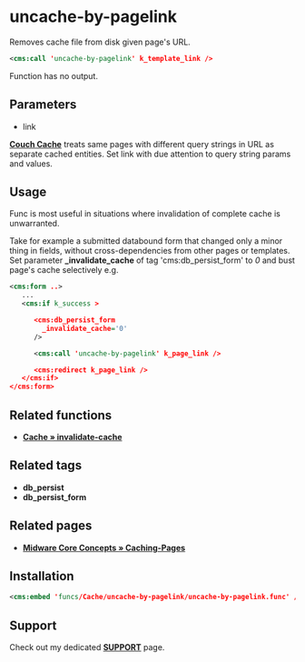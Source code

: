 # uncache-by-pagelink

Removes cache file from disk given page's URL.

```xml
<cms:call 'uncache-by-pagelink' k_template_link />
```

Function has no output.

## Parameters

* link

[**Couch Cache**](#related-pages) treats same pages with different query strings in URL as separate cached entities. Set link with due attention to query string params and values.

## Usage

Func is most useful in situations where invalidation of complete cache is unwarranted.

Take for example a submitted databound form that changed only a minor thing in fields, without cross-dependencies from other pages or templates. Set parameter **_invalidate_cache** of tag 'cms:db_persist_form' to *0* and bust page's cache selectively e.g.

```xml
<cms:form ..>
   ...
   <cms:if k_success >

      <cms:db_persist_form
        _invalidate_cache='0'
      />

      <cms:call 'uncache-by-pagelink' k_page_link />

      <cms:redirect k_page_link />
   </cms:if>
</cms:form>
```

## Related functions

* [**Cache &raquo; invalidate-cache**](/Cache/invalidate-cache)

## Related tags

* **db_persist**
* **db_persist_form**

## Related pages

* [**Midware Core Concepts &raquo; Caching-Pages**](https://github.com/trendoman/Midware/tree/main/concepts/Caching-Pages)

## Installation

```xml
<cms:embed 'funcs/Cache/uncache-by-pagelink/uncache-by-pagelink.func' />
```

## Support

Check out my dedicated [**SUPPORT**](/SUPPORT.md) page.
